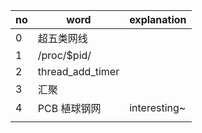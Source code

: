 |no|word|explanation|
|--|--|--|
|0|超五类网线||
|1|/proc/$pid/||
|2|thread_add_timer||
|3|汇聚||
|4|PCB 植球钢网|interesting~|
||||
